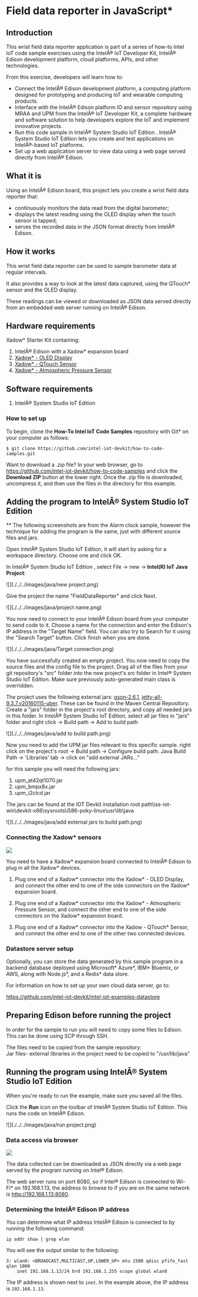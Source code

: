 # Field data reporter in JavaScript*

## Introduction

This wrist field data reporter application is part of a series of how-to Intel IoT code sample exercises using the IntelÂ® IoT Developer Kit, IntelÂ® Edison development platform, cloud platforms, APIs, and other technologies.

From this exercise, developers will learn how to:<br>
- Connect the IntelÂ® Edison development platform, a computing platform designed for prototyping and producing IoT and wearable computing products.<br>
- Interface with the IntelÂ® Edison platform IO and sensor repository using MRAA and UPM from the IntelÂ® IoT Developer Kit, a complete hardware and software solution to help developers explore the IoT and implement innovative projects.<br>
- Run this code sample in IntelÂ® System Studio IoT Edition . IntelÂ® System Studio IoT Edition lets you create and test applications on IntelÂ®-based IoT platforms.<br>
- Set up a web application server to view data using a web page served directly from IntelÂ® Edison.

## What it is

Using an IntelÂ® Edison board, this project lets you create a wrist field data reporter that:<br>
- continuously monitors the data read from the digital barometer;<br>
- displays the latest reading using the OLED display when the touch sensor is tapped;<br>
- serves the recorded data in the JSON format directly from IntelÂ® Edison.

## How it works

This wrist field data reporter can be used to sample barometer data at regular intervals.

It also provides a way to look at the latest data captured, using the QTouch* sensor and the OLED display.

These readings can be viewed or downloaded as JSON data served directly from an embedded web server running on IntelÂ® Edison.

## Hardware requirements

Xadow* Starter Kit containing:

1. IntelÂ® Edison with a Xadow* expansion board
2. [Xadow* - OLED Display](http://iotdk.intel.com/docs/master/upm/node/classes/ssd1308.html)
3. [Xadow* - QTouch Sensor](http://iotdk.intel.com/docs/master/upm/node/classes/at42qt1070.html)
4. [Xadow* - Atmospheric Pressure Sensor](http://iotdk.intel.com/docs/master/upm/node/classes/bmpx8x.html)


## Software requirements

1. IntelÂ® System Studio IoT Edition

### How to set up

To begin, clone the **How-To Intel IoT Code Samples** repository with Git* on your computer as follows:

    $ git clone https://github.com/intel-iot-devkit/how-to-code-samples.git

Want to download a .zip file? In your web browser, go to <a href="https://github.com/intel-iot-devkit/how-to-code-samples">https://github.com/intel-iot-devkit/how-to-code-samples</a> and click the **Download ZIP** button at the lower right. Once the .zip file is downloaded, uncompress it, and then use the files in the directory for this example.

## Adding the program to IntelÂ® System Studio IoT Edition

** The following screenshots are from the Alarm clock sample, however the technique for adding the program is the same, just with different source files and jars.

Open IntelÂ® System Studio IoT Edition, it will start by asking for a workspace directory. Choose one and click OK.

In IntelÂ® System Studio IoT Edition , select File -> new -> **Intel(R) IoT Java Project**:

![](./../../images/java/new project.png)

Give the project the name "FieldDataReporter" and click Next.

![](./../../images/java/project name.png)

You now need to connect to your IntelÂ® Edison board from your computer to send code to it.
Choose a name for the connection and enter the Edison's IP address in the "Target Name" field. You can also try to Search for it using the "Search Target" button. Click finish when you are done.

![](./../../images/java/Target connection.png)

You have successfully created an empty project. You now need to copy the source files and the config file to the project. 
Drag all of the files from your git repository's "src" folder into the new project's src folder in Intel® System Studio IoT Edition. Make sure previously auto-generated main class is overridden.

The project uses the following external jars: [gson-2.6.1](http://central.maven.org/maven2/com/google/code/gson/gson/2.6.1/gson-2.6.1.jar), [jetty-all-9.3.7.v20160115-uber](http://repo1.maven.org/maven2/org/eclipse/jetty/aggregate/jetty-all/9.3.7.v20160115/jetty-all-9.3.7.v20160115-uber.jar). These can be found in the Maven Central Repository. Create a "jars" folder in the project's root directory, and copy all needed jars in this folder.
In IntelÂ® System Studio IoT Edition, select all jar files in "jars" folder and  right click -> Build path -> Add to build path

![](./../../images/java/add to build path.png)

Now you need to add the UPM jar files relevant to this specific sample.
right click on the project's root -> Build path -> Configure build path. Java Build Path -> 'Libraries' tab -> click on "add external JARs..."

for this sample you will need the following jars:

1. upm_at42qt1070.jar
2. upm_bmpx8x.jar
3. upm_i2clcd.jar

The jars can be found at the IOT Devkit installation root path\iss-iot-win\devkit-x86\sysroots\i586-poky-linux\usr\lib\java

![](./../../images/java/add external jars to build path.png)

### Connecting the Xadow* sensors

![](./../../images/java/field-data.jpg)

You need to have a Xadow* expansion board connected to IntelÂ® Edison to plug in all the Xadow* devices.

1. Plug one end of a Xadow* connector into the Xadow* - OLED Display, and connect the other end to one of the side connectors on the Xadow* expansion board.

2. Plug one end of a Xadow* connector into the Xadow* - Atmospheric Pressure Sensor, and connect the other end to one of the side connectors on the Xadow* expansion board.

3. Plug one end of a Xadow* connector into the Xadow - QTouch* Sensor, and connect the other end to one of the other two connected devices.


### Datastore server setup

Optionally, you can store the data generated by this sample program in a backend database deployed using Microsoft* Azure*, IBM* Bluemix, or AWS, along with Node.js*, and a Redis* data store.

For information on how to set up your own cloud data server, go to:

<a href="https://github.com/intel-iot-devkit/intel-iot-examples-datastore">https://github.com/intel-iot-devkit/intel-iot-examples-datastore</a>


## Preparing Edison before running the project

In order for the sample to run you will need to copy some files to Edison. This can be done using SCP through SSH.

The files need to be copied from the sample repository: <br>
Jar files- external libraries in the project need to be copied to "/usr/lib/java"




## Running the program using IntelÂ® System Studio IoT Edition

When you're ready to run the example, make sure you saved all the files.

Click the **Run** icon on the toolbar of IntelÂ® System Studio IoT Edition. This runs the code on IntelÂ® Edison.

![](./../../images/java/run project.png)

### Data access via browser

![](./../../images/java/field-data-web.png)

The data collected can be downloaded as JSON directly via a web page served by the program running on Intel® Edison.

The web server runs on port 8080, so if Intel® Edison is connected to Wi-Fi* on 192.168.1.13, the address to browse to if you are on the same network is http://192.168.1.13:8080.

### Determining the IntelÂ® Edison IP address

You can determine what IP address IntelÂ® Edison is connected to by running the following command:

    ip addr show | grep wlan

You will see the output similar to the following:

    3: wlan0: <BROADCAST,MULTICAST,UP,LOWER_UP> mtu 1500 qdisc pfifo_fast qlen 1000
        inet 192.168.1.13/24 brd 192.168.1.255 scope global wlan0

The IP address is shown next to `inet`. In the example above, the IP address is `192.168.1.13`.
